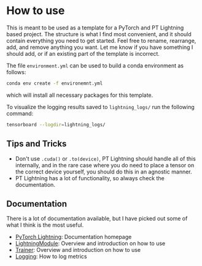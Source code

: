# How to use
This is meant to be used as a template for a PyTorch and PT Lightning based project. The structure is what I find most convenient, and it should contain everything you need to get started. Feel free to rename, rearrange, add, and remove anything you want. Let me know if you have something I should add, or if an existing part of the template is incorrect.

The file `environment.yml` can be used to build a conda environment as follows:
```bash
conda env create -f environemnt.yml
```
which will install all necessary packages for this template.

To visualize the logging results saved to `lightning_logs/` run the following command:
```bash
tensorboard --logdir=lightning_logs/
```

## Tips and Tricks
- Don't use ```.cuda()``` or ```.to(device)```, PT Lightning should handle all of this internally, and in the rare case where you do need to place a tensor on the correct device yourself, you should do this in an agnostic manner.
- PT Lightning has a lot of functionality, so always check the documentation.

## Documentation
There is a lot of documentation available, but I have picked out some of what I think is the most useful.

- [PyTorch Lightning](https://pytorch-lightning.readthedocs.io/en/stable/): Documentation homepage
- [LightningModule](https://pytorch-lightning.readthedocs.io/en/stable/api/pytorch_lightning.core.LightningModule.html?highlight=LightningModule): Overview and introduction on how to use
- [Trainer](https://pytorch-lightning.readthedocs.io/en/latest/common/trainer.html): Overview and introduction on how to use
- [Logging](https://pytorch-lightning.readthedocs.io/en/stable/extensions/logging.html): How to log metrics
